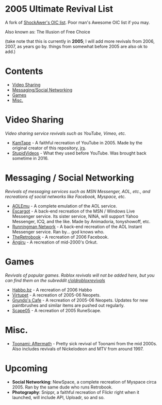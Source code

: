 # 2005 Ultimate Revival List
A fork of [ShockAwer's OIC list](). Poor man's Awesome OIC list if you may.

Also known as: The Illusion of Free Choice

(take note that this is currently in **2005**; I will add more revivals from 2006, 2007, as years go by. things from somewhat before 2005 are also ok to add.)
# Contents
- [Video Sharing](#video-sharing)
- [Messaging/Social Networking](#messaging--social-networking)
- [Games](#games)
- [Misc.](#misc.)

# Video Sharing
*Video sharing service revivals such as YouTube, Vimeo, etc.*
- [KamTape](https://kamtape.com) - A faithful recreation of YouTube in 2005. Made by the original creator of this repository, [jrs](http://www.kamtape.com/profile.php?user=jr).
- [StupidVideos](http://stupidvideos.com) - What they used before YouTube. Was brought back sometime in 2016.

# Messaging / Social Networking
*Revivals of messaging services such as MSN Messenger, AOL, etc., and recreations of social networks like Facebook, Myspace, etc.*
- [AOLEmu](https://aolemu.com/) - A complete emulation of the AOL service.
- [Escargot](https://escargot.chat) - A back-end recreation of the MSN / Windows Live Messenger service. Its sister service, NINA, will support Yahoo Messenger, ICQ, and the like. Made by Animadoria, tonyshowoff, etc.
- [Runningman Network](https://runningman.network/) - A back-end recreation of the AOL Instant Messenger service. Ran by... god knows who.
- [TheRetrobook](https://theretrobook.net/) - A recreation of 2006 Facebook.
- [Angiru](https://www.angiru.com.py/) - A recreation of mid-2000's Orkut.

# Games
*Revivals of popular games. Roblox revivals will not be added here, but you can find them on the subreddit [r/oldrobloxrevivals](https://www.reddit.com/r/oldrobloxrevivals/)*
- [Habbo.bz](https://habbo.bz) - A recreation of 2006 Habbo
- [Virtupet](https://virtu.pet) - A recreation of 2005-06 Neopets.
- [Grundo's Cafe](https://grundos.cafe) - A recreation of 2005-06 Neopets. Updates for new paintbrushes and similar items are pushed out regularly.
- [Scape05](https://scape05.com) - A recreation of 2005 RuneScape.
# Misc.
- [Toonami: Aftermath](https://www.toonamiaftermath.com) - Pretty sick revival of Toonami from the mid 2000s. Also includes revivals of Nickelodeon and MTV from around 1997.

# Upcoming
-  **Social Networking**: NewSpace, a complete recreation of Myspace circa 2005. Ran by the same dude who runs Retrobook.
-  **Photography**: Snippr, a faithful recreation of Flickr right when it launched, will include API, Uploadr, so and so.
